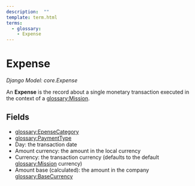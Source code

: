 ```yaml
---
description:  ""
template: term.html
terms:
  - glossary:
    - Expense
---
```


# Expense

_Django Model: core.Expense_

An **Expense** is the record about a single monetary transaction executed in the context of a <glossary:Mission>.


## Fields

- <glossary:EpenseCategory>
- <glossary:PaymentType>
- Day: the transaction date
- Amount currency: the amount in the local currency
- Currency: the transaction currency (defaults to the default <glossary:Mission> currency)
- Amount base (calculated): the amount in the company <glossary:BaseCurrency>
